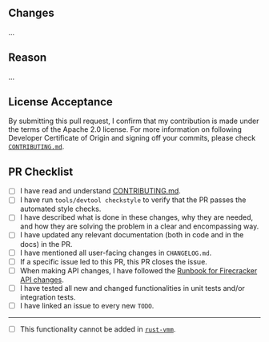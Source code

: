 ## Changes

...

## Reason

...

## License Acceptance

By submitting this pull request, I confirm that my contribution is made under
the terms of the Apache 2.0 license. For more information on following Developer
Certificate of Origin and signing off your commits, please check
[`CONTRIBUTING.md`][3].

## PR Checklist

- [ ] I have read and understand [CONTRIBUTING.md][3].
- [ ] I have run `tools/devtool checkstyle` to verify that the PR passes the
  automated style checks.
- [ ] I have described what is done in these changes, why they are needed, and
  how they are solving the problem in a clear and encompassing way.
- [ ] I have updated any relevant documentation (both in code and in the docs)
  in the PR.
- [ ] I have mentioned all user-facing changes in `CHANGELOG.md`.
- [ ] If a specific issue led to this PR, this PR closes the issue.
- [ ] When making API changes, I have followed the
  [Runbook for Firecracker API changes][2].
- [ ] I have tested all new and changed functionalities in unit tests and/or
  integration tests.
- [ ] I have linked an issue to every new `TODO`.

______________________________________________________________________

- [ ] This functionality cannot be added in [`rust-vmm`][1].

[1]: https://github.com/rust-vmm
[2]: https://github.com/firecracker-microvm/firecracker/blob/main/docs/api-change-runbook.md
[3]: https://github.com/firecracker-microvm/firecracker/blob/main/CONTRIBUTING.md
